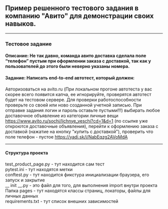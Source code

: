 ## Пример решенного тестового задания в компанию "Авито" для демонстрации своих навыков.
***
### Тестовое задание

#### Описание: Не так давно, команда авито доставка сделала поле “телефон” пустым при оформлении заказа с доставкой, так как у пользователей до этого были неверно указаны номера.

#### Задание: Написать end-to-end автотест, который должен:

Авторизоваться на avito.ru (При локальном прогоне автотеста у вас скорее всего появится капча, ее игнорируйте, проверятся автотест будет на тестовом сервере. 
Для проверки работоспособности проверьте со своей или ново созданной учетной записью. При отправке задания логин и пароль оставьте пустыми!!!)
выбирать любое доставочное объявление из категории личные вещи https://www.avito.ru/sochi/lichnye_veschi?cd=1&d=1 (по ссылке уже откроются доставочные объявления),
перейти к оформлению заказа с доставкой (нажатие на кнопку "купить с доставкой"),
проверить что поле телефон - пустое https://yadi.sk/i/NabEqzg2AVoMdA
***
#### Структура проекта
test_product_page.py - тут находится сам тест  
pytest.ini - тут находятся метки  
conftest.py - тут находится фикстура инициализации браузера, его запуск и закрытие  
__ init __.py - это файл для того, для выполнения import внутри проекта  
Папка pages - тут находятся классы страниц, локаторы, файлы для личных данных  
requirements.txt - тут список внешних зависимостей  
